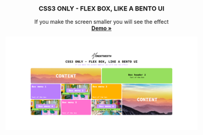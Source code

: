 <div align="center">
  <h3 align="center">CSS3 ONLY - FLEX BOX, LIKE A BENTO UI</h3>
  <p align="center">
   If you make the screen smaller you will see the effect
    <br />
    <a href="https://creativesth.github.io/Flexbox-Cards/"><strong>Demo »</strong></a>
    <br />
  </p>
  <div align="center">
    <img src="./assets/img/readme.md.png"/>
  </div>
</div>
